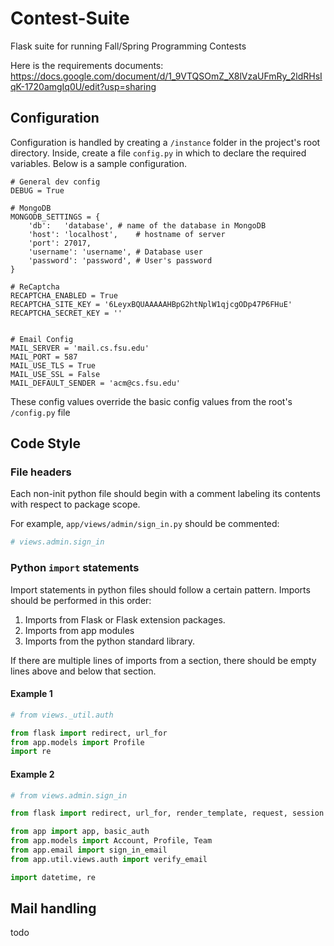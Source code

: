 # Contest-Suite
Flask suite for running Fall/Spring Programming Contests

Here is the requirements documents:
https://docs.google.com/document/d/1_9VTQSOmZ_X8lVzaUFmRy_2ldRHsIqK-1720amgIq0U/edit?usp=sharing


## Configuration
Configuration is handled by creating a `/instance` folder in the project's
root directory. Inside, create a file `config.py` in which to declare
the required variables. Below is a sample configuration.

```
# General dev config
DEBUG = True

# MongoDB
MONGODB_SETTINGS = {
	'db':   'database',	# name of the database in MongoDB
	'host': 'localhost', 	# hostname of server
	'port': 27017,
    'username': 'username',	# Database user
    'password': 'password',	# User's password
}

# ReCaptcha
RECAPTCHA_ENABLED = True
RECAPTCHA_SITE_KEY = '6LeyxBQUAAAAAHBpG2htNplW1qjcgODp47P6FHuE'
RECAPTCHA_SECRET_KEY = ''


# Email Config
MAIL_SERVER = 'mail.cs.fsu.edu'
MAIL_PORT = 587
MAIL_USE_TLS = True
MAIL_USE_SSL = False
MAIL_DEFAULT_SENDER = 'acm@cs.fsu.edu'

```

These config values override the basic config values from the root's
`/config.py` file


## Code Style

### File headers
Each non-init python file should begin with a comment labeling its contents
with respect to package scope.

For example, `app/views/admin/sign_in.py` should be commented:
```python
# views.admin.sign_in

```

### Python `import` statements
Import statements in python files should follow a certain pattern. Imports
should be performed in this order:

1. Imports from Flask or Flask extension packages.
2. Imports from app modules
3. Imports from the python standard library.

If there are multiple lines of imports from a section, there should be empty
lines above and below that section.

#### Example 1
```python
# from views._util.auth

from flask import redirect, url_for
from app.models import Profile
import re

```

#### Example 2
```python
# from views.admin.sign_in

from flask import redirect, url_for, render_template, request, session

from app import app, basic_auth
from app.models import Account, Profile, Team
from app.email import sign_in_email
from app.util.views.auth import verify_email

import datetime, re

```


## Mail handling
todo
